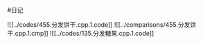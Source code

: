 #日记

![[../codes/455.分发饼干.cpp.1.code]]
![[../comparisons/455.分发饼干.cpp.1.cmp]]
![[../codes/135.分发糖果.cpp.1.code]]